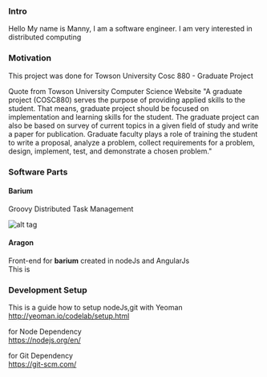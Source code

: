 ### Intro
Hello My name is Manny, I am a software engineer. I am very interested in distributed computing     

### Motivation
This project was done for Towson University Cosc 880 - Graduate Project     

Quote from Towson University Computer Science Website "A graduate project (COSC880) serves the purpose of providing applied skills to the student. That means, graduate project should be focused on implementation and learning skills for the student. The graduate project can also be based on survey of current topics in a given field of study and write a paper for publication. Graduate faculty plays a role of training the student to write a proposal, analyze a problem, collect requirements for a problem, design, implement, test, and demonstrate a chosen problem."

### Software Parts
#### Barium
Groovy Distributed Task Management    

![alt tag](https://raw.githubusercontent.com/mcomp2010/barium/master/concept1.png)

#### Aragon
Front-end for **barium** created in nodeJs and AngularJs    
This is 

### Development Setup
This is a guide how to setup nodeJs,git with Yeoman    
http://yeoman.io/codelab/setup.html    

for Node Dependency     
https://nodejs.org/en/    

for Git Dependency    
https://git-scm.com/    

